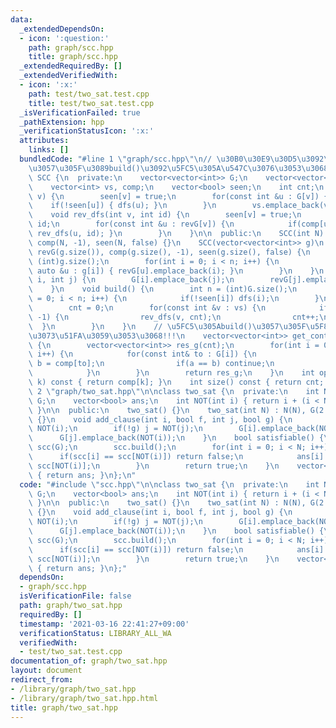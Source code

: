 ```yaml
---
data:
  _extendedDependsOn:
  - icon: ':question:'
    path: graph/scc.hpp
    title: graph/scc.hpp
  _extendedRequiredBy: []
  _extendedVerifiedWith:
  - icon: ':x:'
    path: test/two_sat.test.cpp
    title: test/two_sat.test.cpp
  _isVerificationFailed: true
  _pathExtension: hpp
  _verificationStatusIcon: ':x:'
  attributes:
    links: []
  bundledCode: "#line 1 \"graph/scc.hpp\"\n// \u30B0\u30E9\u30D5\u3092\u69CB\u7BC9\
    \u3057\u305F\u3089build()\u3092\u5FC5\u305A\u547C\u3076\u3053\u3068!!!\nclass\
    \ SCC {\n  private:\n    vector<vector<int>> G;\n    vector<vector<int>> revG;\n\
    \    vector<int> vs, comp;\n    vector<bool> seen;\n    int cnt;\n    void dfs(int\
    \ v) {\n        seen[v] = true;\n        for(const int &u : G[v]) {\n        \
    \    if(!seen[u]) { dfs(u); }\n        }\n        vs.emplace_back(v);\n    }\n\
    \    void rev_dfs(int v, int id) {\n        seen[v] = true;\n        comp[v] =\
    \ id;\n        for(const int &u : revG[v]) {\n            if(comp[u] == -1) {\
    \ rev_dfs(u, id); }\n        }\n    }\n\n  public:\n    SCC(int N) : G(N), revG(N),\
    \ comp(N, -1), seen(N, false) {}\n    SCC(vector<vector<int>> g)\n        : G(g),\
    \ revG(g.size()), comp(g.size(), -1), seen(g.size(), false) {\n        int n =\
    \ (int)g.size();\n        for(int i = 0; i < n; i++) {\n            for(const\
    \ auto &u : g[i]) { revG[u].emplace_back(i); }\n        }\n    }\n    void add_edge(int\
    \ i, int j) {\n        G[i].emplace_back(j);\n        revG[j].emplace_back(i);\n\
    \    }\n    void build() {\n        int n = (int)G.size();\n        for(int i\
    \ = 0; i < n; i++) {\n            if(!seen[i]) dfs(i);\n        }\n        reverse(ALL(vs));\n\
    \        cnt = 0;\n        for(const int &v : vs) {\n            if(comp[v] ==\
    \ -1) {\n                rev_dfs(v, cnt);\n                cnt++;\n          \
    \  }\n        }\n    }\n    // \u5FC5\u305Abuild()\u3057\u305F\u5F8C\u306B\u547C\
    \u3073\u51FA\u3059\u3053\u3068!!!\n    vector<vector<int>> get_contract_graph()\
    \ {\n        vector<vector<int>> res_g(cnt);\n        for(int i = 0; i < int(G.size());\
    \ i++) {\n            for(const int& to : G[i]) {\n                int a = comp[i],\
    \ b = comp[to];\n                if(a == b) continue;\n                res_g[a].push_back(b);\n\
    \            }\n        }\n        return res_g;\n    }\n    int operator[](int\
    \ k) const { return comp[k]; }\n    int size() const { return cnt; }\n};\n#line\
    \ 2 \"graph/two_sat.hpp\"\n\nclass two_sat {\n  private:\n    int N;\n    vector<vector<int>>\
    \ G;\n    vector<bool> ans;\n    int NOT(int i) { return i + (i < N ? N : -N);\
    \ }\n\n  public:\n    two_sat() {}\n    two_sat(int N) : N(N), G(2 * N), ans(N)\
    \ {}\n    void add_clause(int i, bool f, int j, bool g) {\n        if(!f) i =\
    \ NOT(i);\n        if(!g) j = NOT(j);\n        G[i].emplace_back(NOT(j));\n  \
    \      G[j].emplace_back(NOT(i));\n    }\n    bool satisfiable() {\n        SCC\
    \ scc(G);\n        scc.build();\n        for(int i = 0; i < N; i++) {\n      \
    \      if(scc[i] == scc[NOT(i)]) return false;\n            ans[i] = scc[i] <\
    \ scc[NOT(i)];\n        }\n        return true;\n    }\n    vector<bool> answer()\
    \ { return ans; }\n};\n"
  code: "#include \"scc.hpp\"\n\nclass two_sat {\n  private:\n    int N;\n    vector<vector<int>>\
    \ G;\n    vector<bool> ans;\n    int NOT(int i) { return i + (i < N ? N : -N);\
    \ }\n\n  public:\n    two_sat() {}\n    two_sat(int N) : N(N), G(2 * N), ans(N)\
    \ {}\n    void add_clause(int i, bool f, int j, bool g) {\n        if(!f) i =\
    \ NOT(i);\n        if(!g) j = NOT(j);\n        G[i].emplace_back(NOT(j));\n  \
    \      G[j].emplace_back(NOT(i));\n    }\n    bool satisfiable() {\n        SCC\
    \ scc(G);\n        scc.build();\n        for(int i = 0; i < N; i++) {\n      \
    \      if(scc[i] == scc[NOT(i)]) return false;\n            ans[i] = scc[i] <\
    \ scc[NOT(i)];\n        }\n        return true;\n    }\n    vector<bool> answer()\
    \ { return ans; }\n};"
  dependsOn:
  - graph/scc.hpp
  isVerificationFile: false
  path: graph/two_sat.hpp
  requiredBy: []
  timestamp: '2021-03-16 22:41:27+09:00'
  verificationStatus: LIBRARY_ALL_WA
  verifiedWith:
  - test/two_sat.test.cpp
documentation_of: graph/two_sat.hpp
layout: document
redirect_from:
- /library/graph/two_sat.hpp
- /library/graph/two_sat.hpp.html
title: graph/two_sat.hpp
---
```

